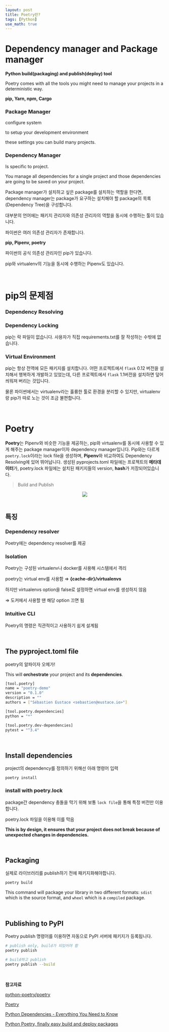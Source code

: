 ```yaml
---
layout: post
title: Poetry란?
tags: [Python]
use_math: true
---
```


# Dependency manager and Package manager

**Python build(packaging) and publish(deploy) tool**

Poetry comes with all the tools you might need to manage your projects in a deterministic way.

**pip, Yarn, npm, Cargo**

### Package Manager

configure system

to setup your development environment

these settings you can build many projects.

### Dependency Manager

Is specific to project.

You manage all dependencies for a single project and those dependencies are going to be saved on your project.

Package manager가 설치하고 싶은 package를 설치하는 역할을 한다면, dependency manager는 package가 요구하는 설치해야 할 package의 목록(Dependency Tree)을 구성합니다.

대부분의 언어에는 패키지 관리자와 의존성 관리자의 역할을 동시에 수행하는 툴이 있습니다.

파이썬은 여러 의존성 관리자가 존재합니다.

**pip, Pipenv, poetry**

파이썬의 공식 의존성 관리자인 pip가 있습니다.

pip와 virtualenv의 기능을 동시에 수행하는 Pipenv도 있습니다.

<br>

# pip의 문제점

### Dependency Resolving

### Dependency Locking

pip는 락 파일이 없습니다. 사용자가 직접 requirements.txt를 잘 작성하는 수밖에 없습니다.

### Virtual Environment

pip는 항상 전역에 모든 패키지를 설치합니다. 어떤 프로젝트에서 `flask` 0.12 버전을 설치해서 행복하게 개발하고 있었는데, 다른 프로젝트에서 `flask` 1.1버전을 설치하면 덮어씌워져 버리는 것입니다.

물론 파이썬에서는 virtualenv라는 훌륭한 툴로 환경을 분리할 수 있지만, virtualenv랑 pip가 따로 노는 것이 조금 불편합니다.

<br>

# Poetry

**Poetry**는 Pipenv와 비슷한 기능을 제공하는, pip와 virtualenv를 동시에 사용할 수 있게 해주는 package manager이자 dependency manager입니다. Pip와는 다르게 `poetry.lock`이라는 lock file을 생성하며,  **Pipenv**와 비교하여도 Dependency Resolving에 있어 뛰어납니다. 생성된 pyprojects.toml 파일에는 프로젝트의 **메타데이터**가, poetry.lock 파일에는 설치된 패키지들의 version, **hash**가 저장되어있습니다.

> Build and Publish

<center><img src="https://user-images.githubusercontent.com/31475037/114016308-aaf2d980-98a5-11eb-87d4-d56503e199a5.png"></center>

<br>

## 특징

### Dependency resolver

Poetry에는 dependency resolver를 제공

### Isolation

Poetry는 구성된 virtualenv나 docker를 사용해 시스템에서 격리

poetry는 virtual env를 사용함 ⇒ **{cache-dir}/virtualenvs**

하지만 virtualenvs option을 false로 설정하면 virtual env를 생성하지 않음

⇒ 도커에서 사용할 땐 해당 option 끄면 됨

### Intuitive CLI

Poetry의 명령은 직관적이고 사용하기 쉽게 설계됨

<br>

## The pyproject.toml file

poetry의 알파이자 오메가!

This will **orchestrate** your project and its **dependencies**.

```bash
[tool.poetry]
name = "poetry-demo"
version = "0.1.0"
description = ""
authors = ["Sébastien Eustace <sebastien@eustace.io>"]

[tool.poetry.dependencies]
python = "*"

[tool.poetry.dev-dependencies]
pytest = "^3.4"
```

<br>

## Install dependencies

project의 dependency를 정의하기 위해선 아래 명령어 입력

`poetry install`

### install with poetry.lock

package간 dependency 충돌을 막기 위해 보통 `lock file`을 통해 특정 버전만 이용합니다.

poetry.lock 파일을 이용해 이를 막음

**This is by design, it ensures that your project does not break because of unexpected changes in dependencies.**

<br>

## Packaging

실제로 라이브러리를 publish하기 전에 패키지화해야합니다.

```bash
poetry build
```

This command will package your library in two different formats: `sdist` which is the source format, and `wheel` which is a `compiled` package.

<br>

## Publishing to PyPI

Poetry publish 명령어를 이용하면 자동으로 PyPI 서버에 패키지가 등록됩니다.

```bash
# publish only, build가 되있어야 함
poetry publish

# build하고 publish
poetry publish --build
```



<br>

**참고자료**

[python-poetry/poetry](https://github.com/python-poetry/poetry)

[Poetry](https://python-poetry.org/)

[Python Dependencies - Everything You Need to Know](https://www.activestate.com/resources/quick-reads/python-dependencies-everything-you-need-to-know/)

[Python Poetry, finally easy build and deploy packages](https://medium.com/lambda-automotive/python-poetry-finally-easy-build-and-deploy-packages-e1e84c23401f)